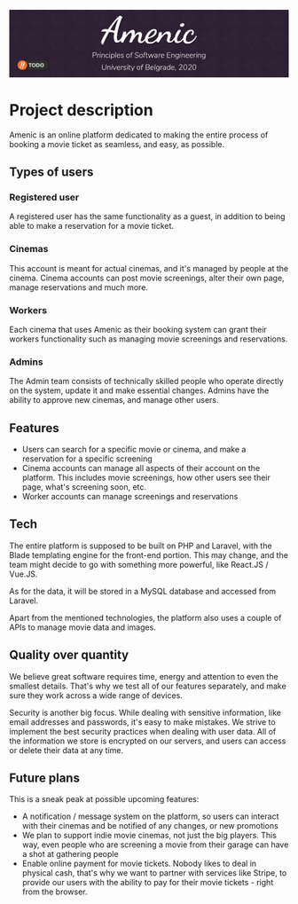 ![Banner](imgs/github/banner.jpg)
# Project description
Amenic is an online platform dedicated to making the entire process of booking a movie ticket as seamless, and easy, as possible.

## Types of users
### Registered user
A registered user has the same functionality as a guest, in addition to being able to make a reservation for a movie ticket.

### Cinemas
This account is meant for actual cinemas, and it's managed by people at the cinema. Cinema accounts can post movie screenings, alter their own page, manage reservations and much more.

### Workers
Each cinema that uses Amenic as their booking system can grant their workers functionality such as managing movie screenings and reservations.

### Admins
The Admin team consists of technically skilled people who operate directly on the system, update it and make essential changes. Admins have the ability to approve new cinemas, and manage other users.

## Features
* Users can search for a specific movie or cinema, and make a reservation for a specific screening
* Cinema accounts can manage all aspects of their account on the platform. This includes movie screenings, how other users see their page, what's screening soon, etc.
* Worker accounts can manage screenings and reservations

## Tech
The entire platform is supposed to be built on PHP and Laravel, with the Blade templating engine for the front-end portion. This may change, and the team might decide to go with something more powerful, like React.JS / Vue.JS.

As for the data, it will be stored in a MySQL database and accessed from Laravel.

Apart from the mentioned technologies, the platform also uses a couple of APIs to manage movie data and images.

## Quality over quantity
We believe great software requires time, energy and attention to even the smallest details. That's why we test all of our features separately, and make sure they work across a wide range of devices.

Security is another big focus. While dealing with sensitive information, like email addresses and passwords, it's easy to make mistakes. We strive to implement the best security practices when dealing with user data. All of the information we store is encrypted on our servers, and users can access or delete their data at any time.

## Future plans
This is a sneak peak at possible upcoming features:
* A notification / message system on the platform, so users can interact with their cinemas and be notified of any changes, or new promotions
* We plan to support indie movie cinemas, not just the big players. This way, even people who are screening a movie from their garage can have a shot at gathering people
* Enable online payment for movie tickets. Nobody likes to deal in physical cash, that's why we want to partner with services like Stripe, to provide our users with the ability to pay for their movie tickets - right from the browser.